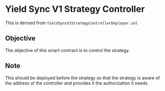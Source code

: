 # Yield Sync V1 Strategy Controller

This is derived from `YieldSyncV1StrategyControllerDeployer.sol`

## Objective

The objective of this smart contract is to control the strategy.

## Note

This should be deployed before the strategy so that the strategy is aware of the address of the controller and provides it the authorization it needs.

